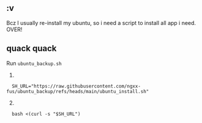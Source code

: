 ## :v
Bcz I usually re-install my ubuntu, so i need a script to install all app i need. OVER!
## quack quack
Run ```ubuntu_backup.sh```

1.
```
  SH_URL="https://raw.githubusercontent.com/ngxx-fus/ubuntu_backup/refs/heads/main/ubuntu_install.sh"
```
2.
```
  bash <(curl -s "$SH_URL")
```
